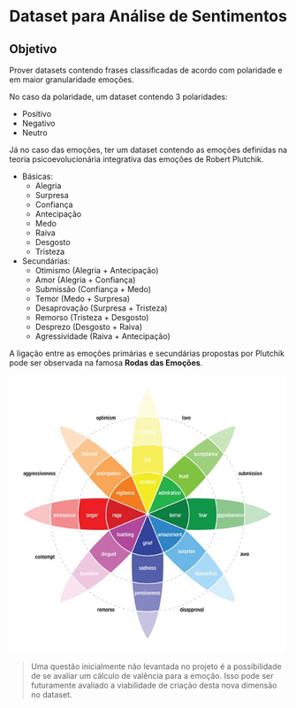 # Dataset para Análise de Sentimentos

## Objetivo

Prover datasets contendo frases classificadas de acordo com polaridade e em maior granularidade emoções.

No caso da polaridade, um dataset contendo 3 polaridades:
 - Positivo
 - Negativo
 - Neutro

Já no caso das emoções, ter um dataset contendo as emoções definidas na teoria psicoevolucionária integrativa das emoções de Robert Plutchik.
    
- Básicas:
    - Alegria
    - Surpresa
    - Confiança
    - Antecipação
    - Medo
    - Raiva
    - Desgosto
    - Tristeza
- Secundárias:
    - Otimismo (Alegria + Antecipação)
    - Amor (Alegria + Confiança)
    - Submissão (Confiança + Medo)
    - Temor (Medo + Surpresa)
    - Desaprovação (Surpresa + Tristeza)
    - Remorso (Tristeza + Desgosto)
    - Desprezo (Desgosto + Raiva)
    - Agressividade (Raiva + Antecipação)


A ligação entre as emoções primárias e secundárias propostas por Plutchik pode ser observada na famosa **Rodas das Emoções**.

<img src="https://raw.githubusercontent.com/rdenadai/dataset-analise-sentimentos/main/img/plutchik.png" width="500px" />

> Uma questão inicialmente não levantada no projeto é a possibilidade de se avaliar um cálculo de valência para a emoção. Isso pode ser futuramente avaliado a viabilidade de criação desta nova dimensão no dataset.